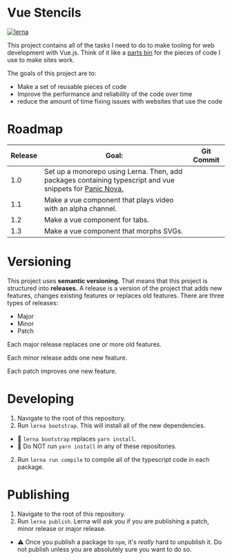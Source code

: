 # Vue Stencils

[![lerna](https://img.shields.io/badge/maintained%20with-lerna-cc00ff.svg)](https://lerna.js.org/)

This project contains all of the tasks I need to do to make tooling for web development with Vue.js. Think of it like a [parts bin](https://www.youtube.com/watch?t=204&v=4E793WS72aU&feature=youtu.be) for the pieces of code I use to make sites work.

The goals of this project are to:

- Make a set of reusable pieces of code
- Improve the performance and reliability of the code over time
- reduce the amount of time fixing issues with websites that use the code

# Roadmap

| Release | Goal:                                                                                                                        | Git Commit |
| ------- | ---------------------------------------------------------------------------------------------------------------------------- | ---------- |
| 1.0     | Set up a monorepo using Lerna. Then, add packages containing typescript and vue snippets for [Panic Nova.](https://nova.app) |            |
| 1.1     | Make a vue component that plays video with an alpha channel.                                                                 |            |
| 1.2     | Make a vue component for tabs.                                                                                               |            |
| 1.3     | Make a vue component that morphs SVGs.                                                                                       |            |

# Versioning

This project uses **semantic versioning.** That means that this project is structured into **releases.** A release is a version of the project that adds new features, changes existing features or replaces old features. There are three types of releases:

- Major
- Minor
- Patch

Each major release replaces one or more old features.

Each minor release adds one new feature.

Each patch improves one new feature.

# Developing

1. Navigate to the root of this repository.
2. Run `lerna bootstrap`. This will install all of the new dependencies.

- 🤔 `lerna bootstrap` replaces `yarn install`.
- 🛑 Do NOT run `yarn install` in any of these repositories.

2. Run `lerna run compile` to compile all of the typescript code in each package.

# Publishing

1. Navigate to the root of this repository.
2. Run `lerna publish`. Lerna will ask you if you are publishing a patch, minor release or major release.

- ⚠️ Once you publish a package to `npm`, it's _really_ hard to unpublish it. Do not publish unless you are absolutely sure you want to do so.
